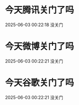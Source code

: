 # 今天腾讯关门了吗

2025-06-03 00:22:18 没关门

# 今天微博关门了吗

2025-06-03 00:22:21 没关门

# 今天谷歌关门了吗

2025-06-03 00:22:21 没关门

